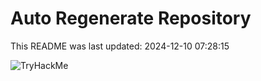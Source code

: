 # Auto Regenerate Repository

This README was last updated: 2024-12-10 07:28:15

 ![TryHackMe](https://tryhackme.com/badge/533634)